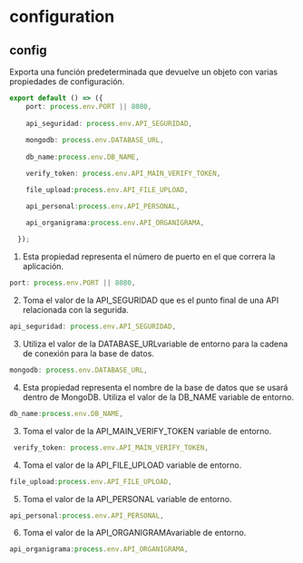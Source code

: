 # configuration
## config
Exporta una función predeterminada que devuelve un objeto con varias propiedades de configuración.
```ts
export default () => ({
    port: process.env.PORT || 8080,
    
    api_seguridad: process.env.API_SEGURIDAD,
    
    mongodb: process.env.DATABASE_URL,
    
    db_name:process.env.DB_NAME,

    verify_token: process.env.API_MAIN_VERIFY_TOKEN,

    file_upload:process.env.API_FILE_UPLOAD,

    api_personal:process.env.API_PERSONAL,

    api_organigrama:process.env.API_ORGANIGRAMA,
  
  });
  ```
1. Esta propiedad representa el número de puerto en el que correra la aplicación.
```ts
port: process.env.PORT || 8080,
```
2. Toma el valor de la API_SEGURIDAD que es el punto final de una API relacionada con la segurida.
```ts
api_seguridad: process.env.API_SEGURIDAD,
```
3. Utiliza el valor de la DATABASE_URLvariable de entorno para la cadena de conexión para la base de datos.
```ts
mongodb: process.env.DATABASE_URL,
```
4. Esta propiedad representa el nombre de la base de datos que se usará dentro de MongoDB. Utiliza el valor de la DB_NAME variable de entorno.
```ts
db_name:process.env.DB_NAME,
```
3. Toma el valor de la API_MAIN_VERIFY_TOKEN variable de entorno.
```ts
 verify_token: process.env.API_MAIN_VERIFY_TOKEN,
```
4. Toma el valor de la API_FILE_UPLOAD variable de entorno.
```ts
file_upload:process.env.API_FILE_UPLOAD,
```
5. Toma el valor de la API_PERSONAL variable de entorno.
```ts
api_personal:process.env.API_PERSONAL,
```
6. Toma el valor de la API_ORGANIGRAMAvariable de entorno.
```ts
api_organigrama:process.env.API_ORGANIGRAMA,
```


